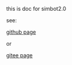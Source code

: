 this is doc for simbot2.0

see:

[github page](https://fortescarlet.github.io/simple-robot-2.0-doc/)

or

[gitee page](http://fortescarlet.gitee.io/simple-robot-2.0-doc)

